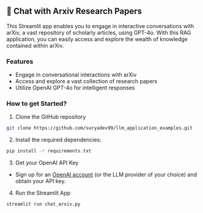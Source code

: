 ## 🔎 Chat with Arxiv Research Papers
This Streamlit app enables you to engage in interactive conversations with arXiv, a vast repository of scholarly articles, using GPT-4o. With this RAG application, you can easily access and explore the wealth of knowledge contained within arXiv.

### Features
- Engage in conversational interactions with arXiv
- Access and explore a vast collection of research papers
- Utilize OpenAI GPT-4o for intelligent responses

### How to get Started?

1. Clone the GitHub repository

```bash
git clone https://github.com/suryadev99/llm_application_examples.git
```
2. Install the required dependencies:

```bash
pip install -r requirements.txt
```
3. Get your OpenAI API Key

- Sign up for an [OpenAI account](https://platform.openai.com/) (or the LLM provider of your choice) and obtain your API key.

4. Run the Streamlit App
```bash
streamlit run chat_arxiv.py
```